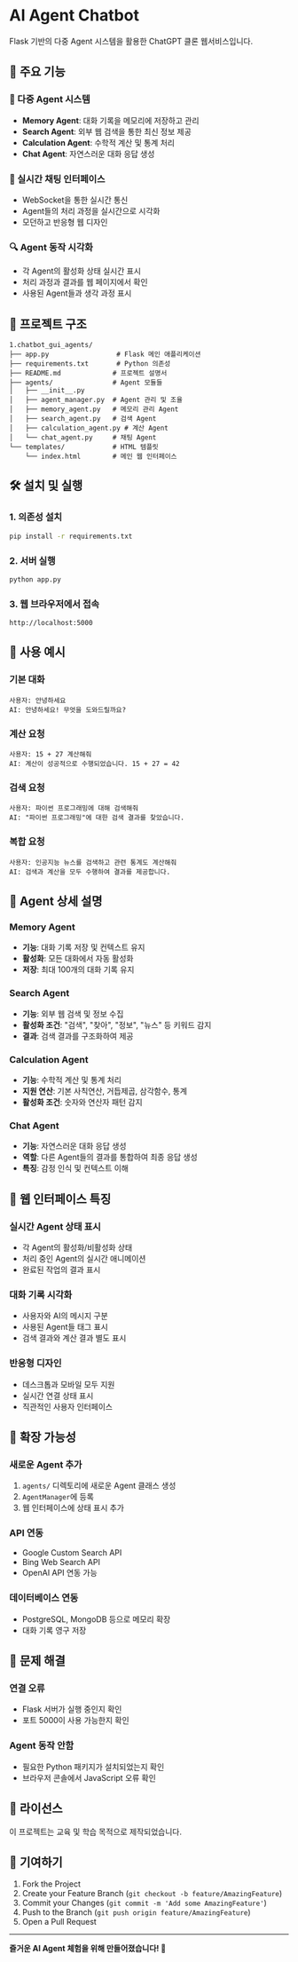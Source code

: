 # AI Agent Chatbot

Flask 기반의 다중 Agent 시스템을 활용한 ChatGPT 클론 웹서비스입니다.

## 🚀 주요 기능

### 🤖 다중 Agent 시스템
- **Memory Agent**: 대화 기록을 메모리에 저장하고 관리
- **Search Agent**: 외부 웹 검색을 통한 최신 정보 제공
- **Calculation Agent**: 수학적 계산 및 통계 처리
- **Chat Agent**: 자연스러운 대화 응답 생성

### 💬 실시간 채팅 인터페이스
- WebSocket을 통한 실시간 통신
- Agent들의 처리 과정을 실시간으로 시각화
- 모던하고 반응형 웹 디자인

### 🔍 Agent 동작 시각화
- 각 Agent의 활성화 상태 실시간 표시
- 처리 과정과 결과를 웹 페이지에서 확인
- 사용된 Agent들과 생각 과정 표시

## 📁 프로젝트 구조

```
1.chatbot_gui_agents/
├── app.py                 # Flask 메인 애플리케이션
├── requirements.txt       # Python 의존성
├── README.md             # 프로젝트 설명서
├── agents/               # Agent 모듈들
│   ├── __init__.py
│   ├── agent_manager.py  # Agent 관리 및 조율
│   ├── memory_agent.py   # 메모리 관리 Agent
│   ├── search_agent.py   # 검색 Agent
│   ├── calculation_agent.py # 계산 Agent
│   └── chat_agent.py     # 채팅 Agent
└── templates/            # HTML 템플릿
    └── index.html        # 메인 웹 인터페이스
```

## 🛠️ 설치 및 실행

### 1. 의존성 설치
```bash
pip install -r requirements.txt
```

### 2. 서버 실행
```bash
python app.py
```

### 3. 웹 브라우저에서 접속
```
http://localhost:5000
```

## 🎯 사용 예시

### 기본 대화
```
사용자: 안녕하세요
AI: 안녕하세요! 무엇을 도와드릴까요?
```

### 계산 요청
```
사용자: 15 + 27 계산해줘
AI: 계산이 성공적으로 수행되었습니다. 15 + 27 = 42
```

### 검색 요청
```
사용자: 파이썬 프로그래밍에 대해 검색해줘
AI: "파이썬 프로그래밍"에 대한 검색 결과를 찾았습니다.
```

### 복합 요청
```
사용자: 인공지능 뉴스를 검색하고 관련 통계도 계산해줘
AI: 검색과 계산을 모두 수행하여 결과를 제공합니다.
```

## 🔧 Agent 상세 설명

### Memory Agent
- **기능**: 대화 기록 저장 및 컨텍스트 유지
- **활성화**: 모든 대화에서 자동 활성화
- **저장**: 최대 100개의 대화 기록 유지

### Search Agent
- **기능**: 외부 웹 검색 및 정보 수집
- **활성화 조건**: "검색", "찾아", "정보", "뉴스" 등 키워드 감지
- **결과**: 검색 결과를 구조화하여 제공

### Calculation Agent
- **기능**: 수학적 계산 및 통계 처리
- **지원 연산**: 기본 사칙연산, 거듭제곱, 삼각함수, 통계
- **활성화 조건**: 숫자와 연산자 패턴 감지

### Chat Agent
- **기능**: 자연스러운 대화 응답 생성
- **역할**: 다른 Agent들의 결과를 통합하여 최종 응답 생성
- **특징**: 감정 인식 및 컨텍스트 이해

## 🎨 웹 인터페이스 특징

### 실시간 Agent 상태 표시
- 각 Agent의 활성화/비활성화 상태
- 처리 중인 Agent의 실시간 애니메이션
- 완료된 작업의 결과 표시

### 대화 기록 시각화
- 사용자와 AI의 메시지 구분
- 사용된 Agent들 태그 표시
- 검색 결과와 계산 결과 별도 표시

### 반응형 디자인
- 데스크톱과 모바일 모두 지원
- 실시간 연결 상태 표시
- 직관적인 사용자 인터페이스

## 🔮 확장 가능성

### 새로운 Agent 추가
1. `agents/` 디렉토리에 새로운 Agent 클래스 생성
2. `AgentManager`에 등록
3. 웹 인터페이스에 상태 표시 추가

### API 연동
- Google Custom Search API
- Bing Web Search API
- OpenAI API 연동 가능

### 데이터베이스 연동
- PostgreSQL, MongoDB 등으로 메모리 확장
- 대화 기록 영구 저장

## 🐛 문제 해결

### 연결 오류
- Flask 서버가 실행 중인지 확인
- 포트 5000이 사용 가능한지 확인

### Agent 동작 안함
- 필요한 Python 패키지가 설치되었는지 확인
- 브라우저 콘솔에서 JavaScript 오류 확인

## 📝 라이선스

이 프로젝트는 교육 및 학습 목적으로 제작되었습니다.

## 🤝 기여하기

1. Fork the Project
2. Create your Feature Branch (`git checkout -b feature/AmazingFeature`)
3. Commit your Changes (`git commit -m 'Add some AmazingFeature'`)
4. Push to the Branch (`git push origin feature/AmazingFeature`)
5. Open a Pull Request

---

**즐거운 AI Agent 체험을 위해 만들어졌습니다! 🚀**
